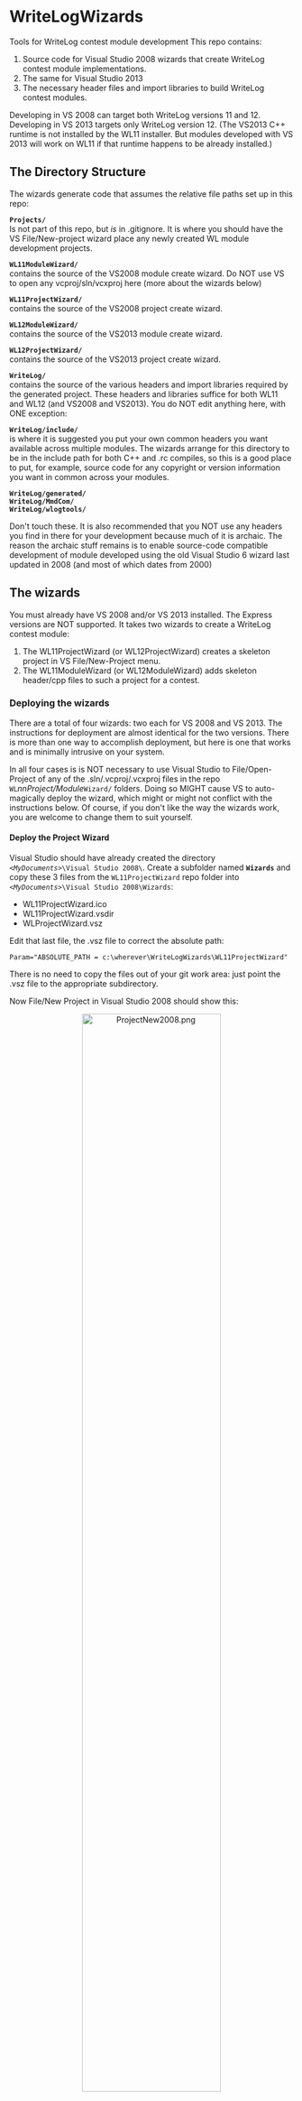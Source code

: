 # WriteLogWizards
Tools for WriteLog contest module development
This repo contains:<ol>
<li>Source code for Visual Studio 2008 wizards that create WriteLog contest module implementations.
<li>The same for Visual Studio 2013
<li> The necessary header files and import libraries to build WriteLog contest modules.
</ol>

Developing in VS 2008 can target both WriteLog versions 11 and 12.
Developing in VS 2013 targets only WriteLog version 12. (The VS2013
C++ runtime is not installed by the WL11 installer. But modules
developed with VS 2013 will work on WL11 if that runtime happens
to be already installed.)

<h2>The Directory Structure</h2>
The wizards generate code that assumes the relative file paths set up in this repo:

<code><b>Projects/</b></code><br/>
Is not part of this repo, but <i>is</i> in .gitignore. It is where you should have the 
VS File/New-project wizard place any newly created WL module development projects.

<code><b>WL11ModuleWizard/</b></code><br/>
contains the source of the VS2008 module create wizard. 
Do NOT use VS to open any vcproj/sln/vcxproj here (more about the wizards below)

<code><b>WL11ProjectWizard/</b></code><br/>
contains the source of the VS2008 project create wizard.

<code><b>WL12ModuleWizard/</b></code><br/>
contains the source of the VS2013 module create wizard.

<code><b>WL12ProjectWizard/</b></code><br/>
contains the source of the VS2013 project create wizard.

<code><b>WriteLog/</b></code><br/>
contains the source of the various headers and import libraries required by the generated project. These headers
and libraries suffice for both WL11 and WL12 (and VS2008 and VS2013). You do NOT edit anything here, with ONE exception:

<code><b>WriteLog/include/</b></code><br/>
is where it is suggested you put your own common headers you want available across multiple modules. 
The wizards arrange for this directory to be in the include path for both C++ and .rc compiles, so this
is a good place to put, for example, source code for any copyright or version information you want
in common across your modules.

<pre><code><b>WriteLog/generated/
WriteLog/MmdCom/
WriteLog/wlogtools/</b></code></pre>
Don't touch these. It is also recommended that you NOT use any headers you find in there
for your development because much of it is archaic. The reason the archaic stuff remains is
to enable source-code compatible development of module developed using the old Visual Studio 6
wizard last updated in 2008 (and most of which dates from 2000)

<h2>The wizards</h2>
You must already have VS 2008 and/or VS 2013 installed. The Express versions are NOT supported.
It takes two wizards to create a WriteLog contest module:<ol>
<li>The WL11ProjectWizard (or WL12ProjectWizard) creates a skeleton project in VS File/New-Project menu.
<li>The WL11ModuleWizard (or WL12ModuleWizard) adds skeleton header/cpp files to such a project for a contest. 
</ol>
<h3>Deploying the wizards</h3>
There are a total of four wizards: two each for VS 2008 and VS 2013. The instructions for deployment are
almost identical for the two versions. There is more than one way to accomplish deployment, but here
is one that works and is minimally intrusive on your system.

In all four cases is is NOT necessary to use Visual Studio to File/Open-Project of any of the
.sln/.vcproj/.vcxproj files in the repo <code>WL</code><i>nnProject/Module</i><code>Wizard/</code> folders. Doing so MIGHT cause VS to auto-magically 
deploy the wizard, which might or might not conflict with the instructions below. Of course, if you
don't like the way the wizards work, you are welcome to change them to suit yourself.

<h4>Deploy the Project Wizard</h4>
Visual Studio should have already created the directory <code><i>&lt;MyDocuments&gt;</i>\Visual Studio 2008&#92;</code>. Create a subfolder named <code><b>Wizards</b></code> and copy these 3 files from the <code>WL11ProjectWizard</code> repo folder into <code><i>&lt;MyDocuments&gt;</i>\Visual Studio 2008&#92;Wizards</code>: <ul>
<li>WL11ProjectWizard.ico
<li>WL11ProjectWizard.vsdir
<li>WLProjectWizard.vsz
</ul> 
Edit that last file, the .vsz file to correct the absolute path:
<pre><code>Param="ABSOLUTE_PATH = c:\wherever\WriteLogWizards\WL11ProjectWizard"</code>
</pre>There is no need to copy the files out of your git work area: just point the .vsz file to the appropriate subdirectory.
<p>Now File/New Project in Visual Studio 2008 should show this:</p>
<p align="center"><img width="70%" alt="ProjectNew2008.png" src="ProjectNew2008.png"/></p>
<p>The deployment of the WL12 wizard is the same, except substitute to WL12 for WL11, and substitute 2013 for 2008.</p>
<h4>Deploy the ModuleWizard</h4>
Getting a new item into the Visual Studio Add/New-Item menu requires administrator privilege. 
You must create files in the Visual Studio installation directory. The directory to find is:
<pre><code>C:\Program Files (x86)\Microsoft Visual Studio 9.0\VC\vcprojectitems</code>
</pre>In that vcprojectitems directory, you need two things: <ul>
<li>Create a folder named <code>LocalItems</code>.
<li>Into that same vcprojectitems folder, copy the file (unchanged) from this repo: <code>WL11ModuleWizard/LocalItems/LocalItems.vsdir</code>.
</ul>
Into that newly created LocalItems folder, copy these three files:<ol>
<li>WL11ModuleWizard.ico
<li>WL11ModuleWizard.vsdir
<li>WL11ModuleWizard.vsz
</ol>
That .vsz file must be edited to correct the <code>ABSOLUTE_PATH</code>. Again, there is no need to copy files out of the git work area: just point that vsz file to the appropriate subdirectory in the work area. Once installed, and in Visual Studio with a WL project open, a right mouse clock on the project looks like this:
<p align="center"><img  alt="AddNewItem.png" src="AddNewItem.png"/></p>
<p align="center"><img width="70%" alt="AddContest.png" src="AddContest.png"/></p>
The Add New Item may be repeated in order to support more than one contest from a single .DLL. For the WL12 wizard, use the files in WL12ModuleWizard and use the Visual Studio 2013 installation directory, but otherwise all is the same.

<h2>Installer support</h2>
The wizards described above generate code for a WIX installation using the kits available at http://wixtoolset.org/. While 
the dll's created by the wizard support self-registration, that is <b>not</b> a recommended means of installation.
Use the .wxs files generated by the wizard to create an msi installer for your module.

Generating the installer is not fully automated. The Project wizard generates a product.wxs suitable to be added to a 
"Windows Installer XML" Setup project. And the Module wizard generates a <module-name>.wxs suitable to be added to 
that same Windows Installer project. These .wxs files are "loose" in the dll's project--they are not referenced by or
needed by the dll project.

Create the installer project after you have done a successfull Release build of with all the contest modules you want in your project dll. The relative include paths in the generated .wxs files assume this new installer project is placed in the same 
Projects/ folder as the module projects. Use Visual Studio File/New-Project and choose "Windows Installer XML" and "Setup Project". 

That generated a product.wxs that you discard. Replace it with the product.wxs moved from where WriteLog Product 
wizard generated it. At the same time, move the <module-name>.wxs files that the WriteLog Module
wizard generated.

With the installer project open in Visual Studio, do a right mouse click on the install project and Add/Existing-item
and add the <module-name>.wxs file. The project also needs a Reference to WixUIExtension that comes with WIX.

Edit the various TODO's in the two wxs files. (Or more wxs files if you put support more than one contest in your
project). 

<h2>Source code changes required for older modules</h2>
There are a handful of bugs in the header files generated using the old Visual Studio 6 
WriteLog contest wizard. It is recommended that any new work on those old modules be
done using the software development environment published here, and with Visual Studio
2008 (or VS 2013 if WL12 and later support is all that is desired.) Start by placing
the old module's source code in a folder under Projects in this wizard-supported directory
tree. You will not run any of the wizards in order to rebuild an old project. This
change is just to use the latest versions of the header files, which have some
templates and preprocessor directives that have been improved since the VS 6 wizard 
was deployed.

There are a couple of source code changes required in old modules to make them compile
in this updated environment:
<ol>
<li> Place the old source code directory in the new Projects folder here.
<li>The include path structure has changed. The easiest way to deal 
with this is to edit only the .vcproj as text. 
<ul><li>Replace this: <code>..\..\Wlogtool</code>
with <code>..\..\WriteLog\Wlogtool</code>. 
<li>Similarly, replace <code>..\..\include</code> 
with <code>..\..\WriteLog\include</code>. 
<li>This one is slightly different: <code>..\mmdcom</code> becomes
<code>..\..\WriteLog\mmdcom</code>.
<li>Finally, to the include file paths, add this directory which did
not appear in the old wizard: <code>..\..\WriteLog\generated</code>
</ul>
<li>The clsid.c file won't compile anymore. Because it references headers that now only work in C++.
Using the VS Solution explorer, rename it to clsid.cpp.
<li>clsid.cpp still might not compile if the &lt;projectname&gt;mm.h file won't compile stand-alone.
One simple way to fix this is to split out from &lt;projectname&gt;mm.h the bit that clsid.cpp needs
into a separate file.
<ul>
<li>Create a new header file named, say, &lt;projectname&gt;guid.h.
<li>Cut from &lt;projectname&gt;mm.h all the lines that look like this: <br/>
<code>DEFINE_GUID(CLSID_EuRttyMmd, 0xC7212160, 0x7716, 0x101A,
	0xAA, 0x54, 0x00, 0x60, 0x8C, 0x61, 0xD0, 0xB1);
/* C7212160-7716-101A-AA54-00608C61D0B1 */
</code>
<li> and paste those lines into &lt;projectname&gt;guid.h
<li> Update &lt;projectname&gt;mm.h to #include the new guid.h
<li> Change clsid.cpp to #include the new guid.h <i>instead of</i> mm.h.
</ul>
</ol>

